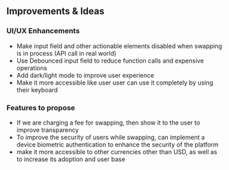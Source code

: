 ## Improvements & Ideas

### UI/UX Enhancements
- Make input field and other actionable elements disabled when swapping is in process (API call in real world)
- Use Debounced input field to reduce function calls and expensive operations
- Add dark/light mode to improve user experience
- Make it more accessible like user user can use it completely by using their keyboard


### Features to propose
- If we are charging a fee for swapping, then show it to the user to improve transparency
- To improve the security of users while swapping, can implement a device biometric authentication to enhance the security of the platform
- make it more accessible to other currencies other than USD, as well as to increase its adoption and user base

